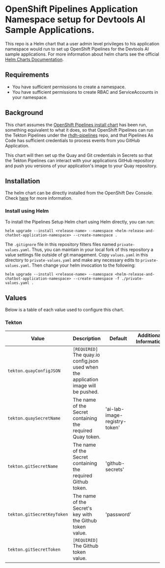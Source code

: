 # OpenShift Pipelines Application Namespace setup for Devtools AI Sample Applications.

This repo is a Helm chart that a user admin level privileges to his application namespace would run to set up OpenShift Pipelines for the Devtools AI sample applications. For more information about helm charts see the official [Helm Charts Documentation](https://helm.sh/).


## Requirements

- You have sufficient permissions to create a namespace.
- You have sufficient permissions to create RBAC and ServiceAccounts in your namespace.

## Background

This chart assumes the [OpenShift Pipelines install chart](../pipeline-install/README.md) has been run, something equivalent to what it does, so 
that OpenShift Pipelines can run the Tekton Pipelines under the [rhdh-pipelines](https://github.com/redhat-ai-dev/rhdh-pipelines) repo, and that
Pipelines As Code has sufficient credentials to process events from you GitHub Application.

This chart will then set up the Quay and Git credentials in Secrets so that the Tekton Pipelines can interact with your
applications GitHub repository and push you versions of your application's image to your Quay repository.

## Installation

The helm chart can be directly installed from the OpenShift Dev Console. Check [here](https://docs.redhat.com/en/documentation/openshift_container_platform/4.8/html/building_applications/working-with-helm-charts#understanding-helm) for more information.

### Install using Helm

To install the Pipelines Setup Helm chart using Helm directly, you can run:

```
helm upgrade --install <release-name> --namespace <helm-release-and-chatbot-application-namespace> --create-namespace .
```

The `.gitignore` file in this repository filters files named `private-values.yaml`.  Thus, you can maintain in 
your local fork of this repository a value settings file outside of git management.  Copy `values.yaml` in this directory to `private-values.yaml` and make any necessary edits to `private-values.yaml`.  Then change your helm invocation to the following:

```shell
helm upgrade --install <release-name> --namespace <helm-release-and-chatbot-application-namespace> --create-namespace -f ./private-values.yaml .
```

## Values

Below is a table of each value used to configure this chart. 

### Tekton

| Value                      | Description                                                                             | Default                       | Additional Information |
|----------------------------|-----------------------------------------------------------------------------------------|-------------------------------| ---------------------- |
| `tekton.quayConfigJSON`    | `[REQUIRED]` The quay.io config.json used when the application image will be pushed.    |                               |                        |
| `tekton.quaySecretName`    | The name of the Secret containing the required Quay token.                              | 'ai-lab-image-registry-token' |                        |
| `tekton.gitSecretName`     | The name of the Secret containing the required Github token.                            | 'github-secrets'              |                        |
| `tekton.gitSecretKeyToken` | The name of the Secret's key with the Github token value.                               | 'password'                    |                        |
| `tekton.gitSecretToken`    | `[REQUIRED]` The Github token value.                                                    |                               |                        |
